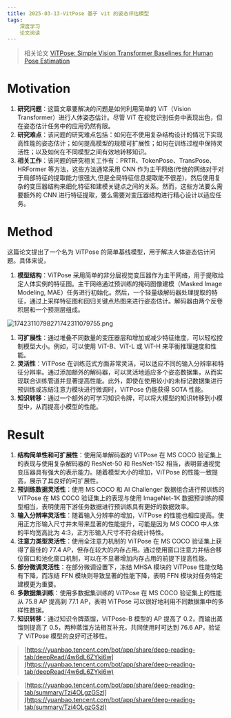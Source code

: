 ```yaml
---
title: 2025-03-13-VitPose 基于 vit 的姿态评估模型
tags: 
    深度学习
    论文阅读
---
```


> 相关论文
> [ViTPose: Simple Vision Transformer Baselines for Human Pose Estimation](https://arxiv.org/abs/2204.12484)

# Motivation

1. **研究问题**：这篇文章要解决的问题是如何利用简单的 ViT（Vision Transformer）进行人体姿态估计。尽管 ViT 在视觉识别任务中表现出色，但在姿态估计任务中的应用仍然有限。
2. **研究难点**：该问题的研究难点包括：如何在不使用复杂结构设计的情况下实现高性能的姿态估计；如何提高模型的规模可扩展性；如何在训练过程中保持灵活性；以及如何在不同模型之间有效地转移知识。
3. **相关工作**：该问题的研究相关工作有：PRTR、TokenPose、TransPose、HRFormer 等方法，这些方法通常采用 CNN 作为主干网络(传统的网络对于对于局部特征的提取能力很强大,但是全局特征信息提取能不很差)，然后使用复杂的变压器结构来细化特征和建模关键点之间的关系。然而，这些方法要么需要额外的 CNN 进行特征提取，要么需要对变压器结构进行精心设计以适应任务。

# Method

这篇论文提出了一个名为 ViTPose 的简单基线模型，用于解决人体姿态估计问题。具体来说，

1. **模型结构**：ViTPose 采用简单的非分层视觉变压器作为主干网络，用于提取给定人体实例的特征图。主干网络通过预训练的掩码图像建模（Masked Image Modeling, MAE）任务进行初始化。然后，一个轻量级解码器处理提取的特征，通过上采样特征图和回归关键点热图来进行姿态估计。解码器由两个反卷积层和一个预测层组成。

![17423110798271742311079755.png](https://fastly.jsdelivr.net/gh/tkzzzzzz6/imagehost@main/blog/17423110798271742311079755.png)


1. **可扩展性**：通过堆叠不同数量的变压器层和增加或减少特征维度，可以轻松控制模型大小。例如，可以使用 ViT-B、ViT-L 或 ViT-H 来平衡推理速度和性能。
2. **灵活性**：ViTPose 在训练范式方面非常灵活，可以适应不同的输入分辨率和特征分辨率。通过添加额外的解码器，可以灵活地适应多个姿态数据集，从而实现联合训练管道并显著提高性能。此外，即使在使用较小的未标记数据集进行预训练或冻结注意力模块进行微调时，ViTPose 仍能获得 SOTA 性能。
3. **知识转移**：通过一个额外的可学习知识令牌，可以将大模型的知识转移到小模型中，从而提高小模型的性能。

# Result

1. **结构简单性和可扩展性**：使用简单解码器的 ViTPose 在 MS COCO 验证集上的表现与使用复杂解码器的 ResNet-50 和 ResNet-152 相当，表明普通视觉变压器具有强大的表示能力。随着模型大小的增加，ViTPose 的性能一致提高，展示了其良好的可扩展性。
2. **预训练数据灵活性**：使用 MS COCO 和 AI Challenger 数据组合进行预训练的 ViTPose 在 MS COCO 验证集上的表现与使用 ImageNet-1K 数据预训练的模型相当，表明使用下游任务数据进行预训练具有更好的数据效率。
3. **输入分辨率灵活性**：随着输入分辨率的增加，ViTPose 的性能也相应提高。使用正方形输入尺寸并未带来显著的性能提升，可能是因为 MS COCO 中人体的平均宽高比为 4:3，正方形输入尺寸不符合统计特性。
4. **注意力类型灵活性**：使用全注意力机制的 ViTPose 在 MS COCO 验证集上获得了最佳的 77.4 AP，但存在较大的内存占用。通过使用窗口注意力并结合移位窗口和池化窗口机制，可以在不显著增加内存占用的前提下提高性能。
5. **部分微调灵活性**：在部分微调设置下，冻结 MHSA 模块的 ViTPose 性能仅略有下降，而冻结 FFN 模块则导致显著的性能下降，表明 FFN 模块对任务特定建模更为重要。
6. **多数据集训练**：使用多数据集训练的 ViTPose 在 MS COCO 验证集上的性能从 75.8 AP 提高到 77.1 AP，表明 ViTPose 可以很好地利用不同数据集中的多样性数据。
7. **知识转移**：通过知识令牌蒸馏，ViTPose-B 模型的 AP 提高了 0.2，而输出蒸馏则提高了 0.5，两种蒸馏方法相互补充，共同使用时可达到 76.6 AP，验证了 ViTPose 模型的良好可迁移性。

> [https://yuanbao.tencent.com/bot/app/share/deep-reading-tab/deepRead/4w6dL6ZYki6w](https://yuanbao.tencent.com/bot/app/share/deep-reading-tab/deepRead/4w6dL6ZYki6w)

> [https://yuanbao.tencent.com/bot/app/share/deep-reading-tab/summary/Tzi4OLgzGSzl](https://yuanbao.tencent.com/bot/app/share/deep-reading-tab/summary/Tzi4OLgzGSzl)
